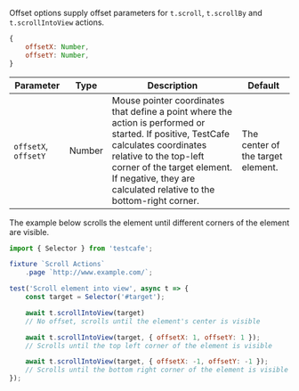 Offset options supply offset parameters for `t.scroll`, `t.scrollBy` and `t.scrollIntoView` actions.

```js
{
    offsetX: Number,
    offsetY: Number,
}
```

Parameter                      | Type    | Description                                                                                                                                                 | Default
------------------------------ | ------- | ----------------------------------------------------------------------------------------------------------------------------------------------------------- | ------------------------------------------
`offsetX`, `offsetY`           | Number  | Mouse pointer coordinates that define a point where the action is performed or started. If positive, TestCafe calculates coordinates relative to the top-left corner of the target element. If negative, they are calculated relative to the bottom-right corner. | The center of the target element.

The example below scrolls the element until different corners of the element are visible.

```js
import { Selector } from 'testcafe';

fixture `Scroll Actions`
    .page `http://www.example.com/`;

test('Scroll element into view', async t => {
    const target = Selector('#target');

    await t.scrollIntoView(target)
    // No offset, scrolls until the element's center is visible

    await t.scrollIntoView(target, { offsetX: 1, offsetY: 1 });
    // Scrolls until the top left corner of the element is visible

    await t.scrollIntoView(target, { offsetX: -1, offsetY: -1 });
    // Scrolls until the bottom right corner of the element is visible
});
```
